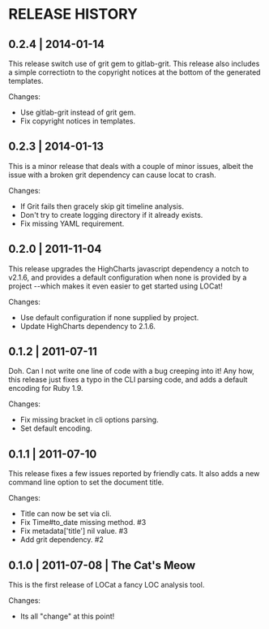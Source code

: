 # RELEASE HISTORY

## 0.2.4 | 2014-01-14

This release switch use of grit gem to gitlab-grit. This release also
includes a simple correctiotn to the copyright notices at the bottom
of the generated templates.

Changes:

* Use gitlab-grit instead of grit gem.
* Fix copyright notices in templates.


## 0.2.3 | 2014-01-13

This is a minor release that deals with a couple of minor issues,
albeit the issue with a broken grit dependency can cause locat to crash.

Changes:

* If Grit fails then gracely skip git timeline analysis.
* Don't try to create logging directory if it already exists.
* Fix missing YAML requirement.


## 0.2.0 | 2011-11-04

This release upgrades the HighCharts javascript dependency a notch
to v2.1.6, and provides a default configuration when none is provided
by a project --which makes it even easier to get started using LOCat!

Changes:

* Use default configuration if none supplied by project.
* Update HighCharts dependency to 2.1.6.


## 0.1.2 | 2011-07-11

Doh. Can I not write one line of code with a bug creeping
into it! Any how, this release just fixes a typo in the CLI
parsing code, and adds a default encoding for Ruby 1.9.

Changes:

* Fix missing bracket in cli options parsing.
* Set default encoding.


## 0.1.1 | 2011-07-10

This release fixes a few issues reported by friendly cats.
It also adds a new command line option to set the document
title.

Changes:

* Title can now be set via cli.
* Fix Time#to_date missing method. #3
* Fix metadata['title'] nil value. #3
* Add grit dependency. #2


## 0.1.0 | 2011-07-08 | The Cat's Meow

This is the first release of LOCat a 
fancy LOC analysis tool.

Changes:

* Its all "change" at this point!

